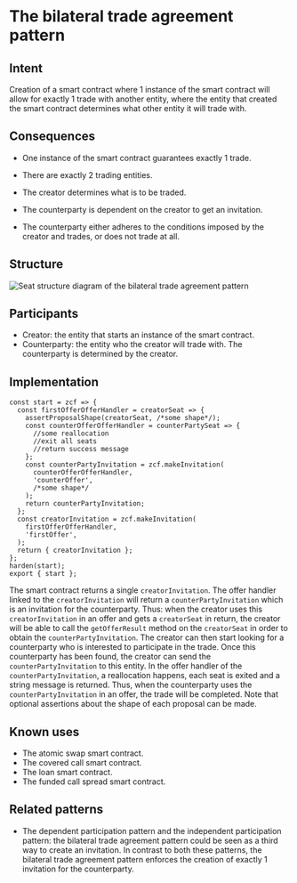 # The bilateral trade agreement pattern

## Intent
Creation of
a smart contract where 1 instance of the smart contract will allow for
exactly 1 trade with another entity, where the entity that created the
smart contract determines what other entity it will trade with.

## Consequences

-   One instance of the smart contract guarantees exactly 1 trade.

-   There are exactly 2 trading entities.

-   The creator determines what is to be traded.

-   The counterparty is dependent on the creator to get an invitation.

-   The counterparty either adheres to the conditions imposed by the
    creator and trades, or does not trade at all.

## Structure
![Seat structure diagram of the bilateral trade agreement
pattern](./images/theBilateralTradeAgreementPattern.PNG)

## Participants
-   Creator: the entity that starts an instance of the smart contract.
-   Counterparty: the entity who the creator will trade with. The
    counterparty is determined by the creator.

## Implementation

``` {.JavaScript}
const start = zcf => {
  const firstOfferOfferHandler = creatorSeat => {
    assertProposalShape(creatorSeat, /*some shape*/);
    const counterOfferOfferHandler = counterPartySeat => {
      //some reallocation
      //exit all seats
      //return success message
    };
    const counterPartyInvitation = zcf.makeInvitation(
      counterOfferOfferHandler,
      'counterOffer',
      /*some shape*/
    );
    return counterPartyInvitation;
  };
  const creatorInvitation = zcf.makeInvitation(
    firstOfferOfferHandler,
    'firstOffer',
  );
  return { creatorInvitation };
};
harden(start);
export { start };
```

The smart contract returns a single `creatorInvitation`. The offer
handler linked to the `creatorInvitation` will return a
`counterPartyInvitation` which is an invitation for the counterparty.
Thus: when the creator uses this `creatorInvitation` in an offer and
gets a `creatorSeat` in return, the creator will be able to call the
`getOfferResult` method on the `creatorSeat` in order to obtain the
`counterPartyInvitation`. The creator can then start looking for a
counterparty who is interested to participate in the trade. Once this
counterparty has been found, the creator can send the
`counterPartyInvitation` to this entity. In the offer handler of the
`counterPartyInvitation`, a reallocation happens, each seat is exited
and a string message is returned. Thus, when the counterparty uses the
`counterPartyInvitation` in an offer, the trade will be completed. Note
that optional assertions about the shape of each proposal can be made.

## Known uses
-   The atomic swap smart contract.
-   The covered call smart contract.
-   The loan smart contract.
-   The funded call spread smart contract.

## Related patterns
-   The dependent participation pattern and the independent
    participation pattern: the bilateral trade agreement pattern could
    be seen as a third way to create an invitation. In contrast to both
    these patterns, the bilateral trade agreement pattern enforces the
    creation of exactly 1 invitation for the counterparty.